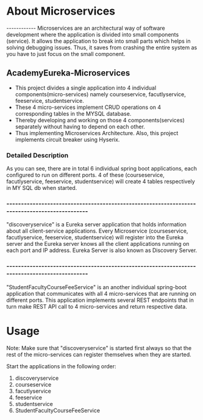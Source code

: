 # About Microservices

------------ Microservices are an architectural way of software development where the application is divided into small components (service). It allows the application to break into small parts which helps in solving debugging issues. Thus, it saves from crashing the entire system as you have to just focus on the small component.

## AcademyEureka-Microservices
* This project divides a single application into 4 individual components(micro-services) namely courseservice, facutlyservice, feeservice, studentservice.
* These 4 micro-services implement CRUD operations on 4 corresponding tables in the MYSQL database.
* Thereby developing and working on those 4 components(services) separately without having to depend on each other.
* Thus implementing Microservices Architecture. Also, this project implements circuit breaker using Hyserix.


### Detailed Description

As you can see, there are in total 6 individual spring boot applications, each configured to run on different ports. 4 of these (courseservice, facutlyservice, feeservice, studentservice) will create 4 tables respectively in MY SQL db when started.

### ---------------------------------------------------------------------------------------------

"discoveryservice" is a Eureka server application that holds information about all client-service applications. Every Microservice (courseservice, facutlyservice, feeservice, studentservice) will register into the Eureka server and the Eureka server knows all the client applications running on each port and IP address. Eureka Server is also known as Discovery Server.

### ---------------------------------------------------------------------------------------------


"StudentFacultyCourseFeeService" is an another individual spring-boot application that communicates with all 4 micro-services that are running on different ports. This application implements several REST endpoints that in turn make REST API call to 4 micro-services and return respective data.


# Usage

Note: Make sure that "discoveryservice" is started first always so that the rest of the micro-services can register themselves when they are started.


Start the applications in the following order:
1) discoveryservice
2) courseservice
3) facutlyservice
4) feeservice
5) studentservice
6) StudentFacultyCourseFeeService
